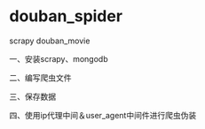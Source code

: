 # douban_spider
scrapy douban_movie


一、安装scrapy、mongodb

二、编写爬虫文件

三、保存数据

四、使用ip代理中间＆user_agent中间件进行爬虫伪装
